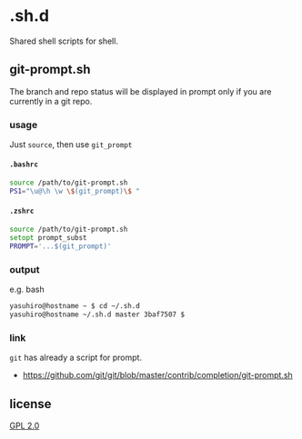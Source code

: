 # .sh.d

Shared shell scripts for shell.


## git-prompt.sh

The branch and repo status will be displayed in prompt only if
you are currently in a git repo.

### usage

Just `source`, then use `git_prompt`

#### `.bashrc`

```bash
source /path/to/git-prompt.sh
PS1="\u@\h \w \$(git_prompt)\$ "
```

#### `.zshrc`

```zsh
source /path/to/git-prompt.sh
setopt prompt_subst
PROMPT='...$(git_prompt)'
```

### output

e.g. bash

```bash
yasuhiro@hostname ~ $ cd ~/.sh.d
yasuhiro@hostname ~/.sh.d master 3baf7507 $
```

### link

`git` has already a script for prompt.

* https://github.com/git/git/blob/master/contrib/completion/git-prompt.sh


## license

[GPL 2.0](http://www.gnu.org/licenses/gpl-2.0.txt)

